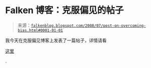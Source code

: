 <!--yml

分类: 未分类

日期: 2024 年 05 月 12 日 23:10:23

-->

# Falken 博客：克服偏见的帖子

> 来源：[`falkenblog.blogspot.com/2008/07/post-on-overcoming-bias.html#0001-01-01`](http://falkenblog.blogspot.com/2008/07/post-on-overcoming-bias.html#0001-01-01)

我今天在克服偏见博客上发表了一篇帖子，详情请看

[这里](http://www.overcomingbias.com/2008/07/overconfident-i.html)

.
